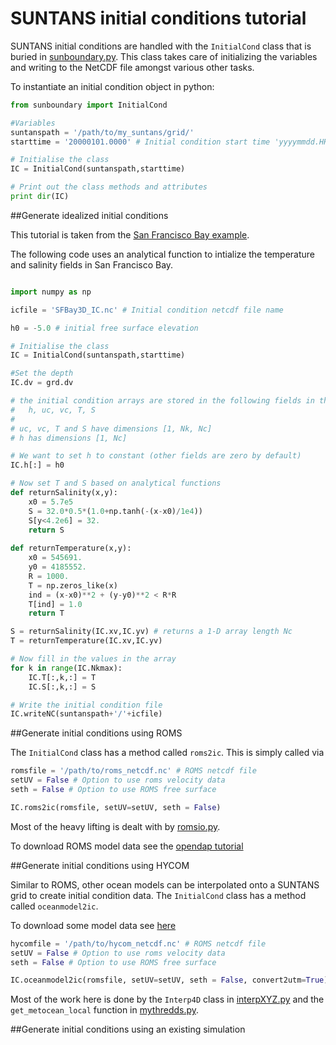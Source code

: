 # SUNTANS initial conditions tutorial

SUNTANS initial conditions are handled with the `InitialCond` class that is buried in [sunboundary.py](https://www.github.com/ofringer/suntanspy/blob/master/SUNTANS/sunboundary.py). This class takes care of initializing the variables and writing to the NetCDF file amongst various other tasks.

To instantiate an initial condition object in python:

```python
from sunboundary import InitialCond

#Variables
suntanspath = '/path/to/my_suntans/grid/'
starttime = '20000101.0000' # Initial condition start time 'yyyymmdd.HHMM'

# Initialise the class
IC = InitialCond(suntanspath,starttime)

# Print out the class methods and attributes
print dir(IC)
```

##Generate idealized initial conditions

This tutorial is taken from the [San Francisco Bay example](https://github.com/ofringer/suntans/blob/master/examples/sfbay-3d/scripts/suntans_driver_3d.py).

The following code uses an analytical function to intialize the temperature and 
salinity fields in San Francisco Bay.

```python

import numpy as np

icfile = 'SFBay3D_IC.nc' # Initial condition netcdf file name

h0 = -5.0 # initial free surface elevation

# Initialise the class
IC = InitialCond(suntanspath,starttime)

#Set the depth
IC.dv = grd.dv

# the initial condition arrays are stored in the following fields in the class:
#   h, uc, vc, T, S
#
# uc, vc, T and S have dimensions [1, Nk, Nc]
# h has dimensions [1, Nc]

# We want to set h to constant (other fields are zero by default)
IC.h[:] = h0

# Now set T and S based on analytical functions
def returnSalinity(x,y):
    x0 = 5.7e5
    S = 32.0*0.5*(1.0+np.tanh(-(x-x0)/1e4))
    S[y<4.2e6] = 32.
    return S
		
def returnTemperature(x,y):
    x0 = 545691.
    y0 = 4185552.
    R = 1000.
    T = np.zeros_like(x)
    ind = (x-x0)**2 + (y-y0)**2 < R*R
    T[ind] = 1.0
    return T

S = returnSalinity(IC.xv,IC.yv) # returns a 1-D array length Nc
T = returnTemperature(IC.xv,IC.yv)

# Now fill in the values in the array
for k in range(IC.Nkmax):
    IC.T[:,k,:] = T
    IC.S[:,k,:] = S

# Write the initial condition file
IC.writeNC(suntanspath+'/'+icfile)

```

##Generate initial conditions using ROMS

The `InitialCond` class has a method called `roms2ic`. This is simply called via

```python
romsfile = '/path/to/roms_netcdf.nc' # ROMS netcdf file
setUV = False # Option to use roms velocity data
seth = False # Option to use ROMS free surface

IC.roms2ic(romsfile, setUV=setUV, seth = False) 
```

Most of the heavy lifting is dealt with by [romsio.py](https://www.github.com/ofringer/suntanspy/blob/master/DataIO/romsio.py).

To download ROMS model data see the [opendap tutorial](opendap#roms)

##Generate initial conditions using HYCOM

Similar to ROMS, other ocean models can be interpolated onto a
SUNTANS grid to create initial condition data. The `InitialCond` class has a method called `oceanmodel2ic`.

To download some model data see [here](opendap#hycom-global)

```python
hycomfile = '/path/to/hycom_netcdf.nc' # ROMS netcdf file
setUV = False # Option to use roms velocity data
seth = False # Option to use ROMS free surface

IC.oceanmodel2ic(romsfile, setUV=setUV, seth = False, convert2utm=True) 
```

Most of the work here is done by the `Interp4D` class in [interpXYZ.py](https://www.github.com/ofringer/suntanspy/blob/master/Utils/interpXYZ.py) and
the `get_metocean_local` function in [mythredds.py](https://www.github.com/ofringer/suntanspy/blob/master/DataDownload/mythredds.py).

##Generate initial conditions using an existing simulation
